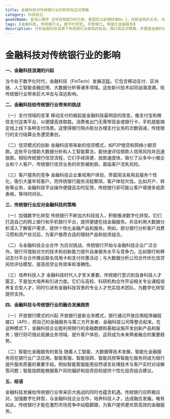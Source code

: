 ```yaml
---
title: 金融科技对传统银行业的影响及应对策略
category: 科技前沿
goodsName: 金钱心理学 全球狂销超300万册，美国亚马逊理财类No.1，你和金钱的关系，决定了财富和你的距离！财务自由指南
tags: [金融科技, 传统银行业, 数字化转型, 开放银行, 智能化金融服务]
description: 分析金融科技浪潮下传统银行业面临的挑战，探讨其应对策略，并展望金融科技与传统银行业的融合发展趋势，助力传统银行在竞争中转型升级。
---
```


# 金融科技对传统银行业的影响

**一、金融科技浪潮的兴起**

当今处于数字化时代，金融科技（FinTech）发展迅猛。它包含移动支付、区块链、人工智能金融应用、大数据分析等诸多领域。这些新兴技术如同汹涌浪潮，给传统银行业带来巨大冲击与深远影响。

**二、金融科技给传统银行业带来的挑战**

（一）支付领域的变革
移动支付的崛起是金融科技最明显的改变。像支付宝和微信支付这类平台，以便捷高效取胜。消费者出门无需带现金或银行卡，手机就能搞定线上线下各种支付场景。这使得银行网点柜台办理支付业务的次数锐减，传统银行的支付结算业务遭受重创。

（二）信贷模式的创新
金融科技带来新的信贷模式，如P2P借贷和网络小额贷款。这些平台借助大数据分析和人工智能算法，能快速评估借款人信用风险并迅速放款。相较传统银行信贷流程，它们手续简便、放款速度快，吸引了众多中小微企业和个人客户，传统银行信贷业务的优势被削弱，面临客户流失风险。

（三）客户服务的竞争
金融科技企业重视用户体验，界面简洁易用且服务个性化，吸引大量年轻客户。而传统银行服务流程繁琐，客户体验欠佳。比如开户、转账等业务，金融科技平台操作便捷且实时反馈，传统银行却可能让客户填很多纸质表格，等待时间长。

**三、传统银行业应对金融科技的策略**

（一）加强数字化转型
传统银行不断加大科技投入，积极推进数字化转型。它们打造自己的网上银行和手机银行平台，提供便捷在线金融服务。并且利用大数据分析深入了解客户需求，提供个性化金融产品和服务。例如，部分银行分析客户消费习惯和资产状况后，为客户推荐合适的理财产品和投资组合。

（二）与金融科技企业合作
为应对挑战，传统银行开始与金融科技企业广泛合作。银行可借助对方的技术和创新能力提升自身服务水平与竞争力。比如银行和移动支付平台合作推出联名信用卡和支付优惠活动；与大数据分析公司合作优化信贷风险评估模型，提高信贷业务效率和准确性。

（三）培养科技人才
金融科技时代人才至关重要。传统银行意识到自身科技人才匮乏，于是加大培养和引进力度。它们与高校、科研机构合作开设相关专业课程培养复合型人才，同时引进有金融科技背景的专业人才充实技术团队，为数字化转型提供支持。

**四、金融科技与传统银行业的融合发展趋势**

（一）开放银行模式的兴起
开放银行是新业务模式，银行通过开放应用程序编程接口（API），把自己的金融服务与第三方开发者、金融科技公司等整合起来。在这种模式下，金融科技企业能利用银行的金融数据和基础设施开发创新产品和服务；银行则可借此拓展业务领域、提升客户体验，这将成为未来两者融合的重要趋势。

（二）智能化金融服务的普及
随着人工智能、大数据等技术发展，智能化金融服务将在银行业广泛应用。智能客服、智能投顾、智能风控等智能化服务将成为银行提升服务质量的重要手段。例如智能客服能用自然语言处理技术与客户实时对话解答问题；智能投顾能根据客户风险偏好和投资目标提供个性化投资组合建议。

**五、结语**

金融科技发展给传统银行业带来巨大挑战的同时也蕴含机遇。传统银行应积极应对，加强数字化转型，与金融科技企业合作，培养科技人才，达成融合发展。唯有如此，传统银行才能在激烈市场竞争中站稳脚跟，为客户提供更优质高效的金融服务。